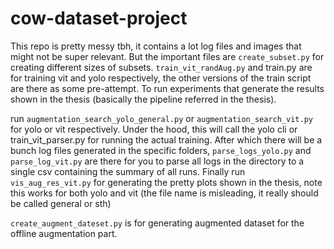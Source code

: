 # cow-dataset-project

This repo is pretty messy tbh, it contains a lot log files and images that might not be super relevant. But the important files are `create_subset.py` for creating different sizes of subsets. `train_vit_randAug.py` and train.py are for training vit and yolo respectively, the other versions of the train script are there as some pre-attempt. To run experiments that generate the results shown in the thesis (basically the pipeline referred in the thesis).

run `augmentation_search_yolo_general.py` or `augmentation_search_vit.py` for yolo or vit respectively. Under the hood, this will call the yolo cli or train_vit_parser.py for running the actual training. After which there will be a bunch log files generated in the specific folders, `parse_logs_yolo.py` and `parse_log_vit.py` are there for you to parse all logs in the directory to a single csv containing the summary of all runs. Finally run `vis_aug_res_vit.py` for generating the pretty plots shown in the thesis, note this works for both yolo and vit (the file name is misleading, it really should be called general or sth)

`create_augment_dateset.py` is for generating augmented dataset for the offline augmentation part.
